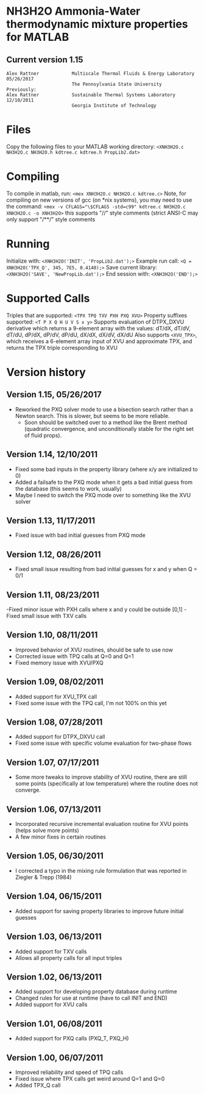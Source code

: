 # NH3H2O                 Ammonia-Water thermodynamic mixture properties for MATLAB
## Current version         1.15
    Alex Rattner            Multiscale Thermal Fluids & Energy Laboratory   05/26/2017
                            The Pennsylvania State University                                                    
    Previously:
    Alex Rattner            Sustainable Thermal Systems Laboratory          12/10/2011
                            Georgia Institute of Technology


# Files
Copy the following files to your MATLAB working directory:
`<XNH3H2O.c NH3H2O.c NH3H2O.h kdtree.c kdtree.h PropLib2.dat>`

# Compiling
To compile in matlab, run: `<mex XNH3H2O.c NH3H2O.c kdtree.c>`
Note, for compiling on new versions of gcc (on *nix systems), you may need to use the command:
`<mex -v CFLAGS="\$CFLAGS -std=c99" kdtree.c NH3H2O.c XNH3H2O.c -o XNH3H2O>`
this supports "//" style comments (strict ANSI-C may only support "/**/" style comments

# Running
Initialize with:  `<XNH3H2O('INIT', 'PropLib2.dat');>`
Example run call: `<Q = XNH3H2O('TPX_Q', 345, 7E5, 0.4140);>`
Save current library: `<XNH3H2O('SAVE', 'NewPropLib.dat');>`
End session with: `<XNH3H2O('END');>`

# Supported Calls
Triples that are supported:  `<TPX TPQ TXV PXH PXQ XVU>`
Property suffixes supported: `<T P X Q H U V S x y>`
Supports evaluation of DTPX_DXVU derivative which returns a 9-element array with the values: dT/dX, dT/dV, dT/dU, dP/dX, dP/dV, dP/dU, dX/dX, dX/dV, dX/dU
Also supports `<XVU_TPX>`, which receives a 6-element array input of XVU and approximate TPX, and returns the TPX triple corresponding to XVU


# Version history
## Version 1.15, 05/26/2017
* Reworked the PXQ solver mode to use a bisection search rather than a Newton search. This is slower, but seems to be more reliable.
    * Soon should be switched over to a method like the Brent method (quadratic convergence, and unconditionally stable for the right set of fluid props).


## Version 1.14,	12/10/2011
* Fixed some bad inputs in the property library (where x/y are initialized to 0)
* Added a failsafe to the PXQ mode when it gets a bad initial guess from the database (this seems to work, usually)
* Maybe I need to switch the PXQ mode over to something like the XVU solver

## Version 1.13, 11/17/2011
* Fixed issue with bad initial guesses from PXQ mode

## Version 1.12, 08/26/2011
* Fixed small issue resulting from bad initial guesses for x and y when Q = 0/1

## Version 1.11, 08/23/2011
-Fixed minor issue with PXH calls where x and y could be outside [0,1]
-Fixed small issue with TXV calls

## Version 1.10, 08/11/2011
* Improved behavior of XVU routines, should be safe to use now
* Corrected issue with TPQ calls at Q=0 and Q=1
* Fixed memory issue with XVU/PXQ

## Version 1.09, 08/02/2011
* Added support for XVU_TPX call
* Fixed some issue with the TPQ call, I'm not 100% on this yet

## Version 1.08, 07/28/2011
* Added support for DTPX_DXVU call
* Fixed some issue with specific volume evaluation for two-phase flows

## Version 1.07, 07/17/2011
* Some more tweaks to improve stability of XVU routine, there are still some points (specifically at low temperature) where the routine does not converge.

## Version 1.06, 07/13/2011
* Incorporated recursive incremental evaluation routine for XVU points (helps solve more points)
* A few minor fixes in certain routines

## Version 1.05, 06/30/2011
* I corrected a typo in the mixing rule formulation that was reported in Ziegler & Trepp (1984)

## Version 1.04, 06/15/2011
* Added support for saving property libraries to improve future initial guesses

## Version 1.03, 06/13/2011
* Added support for TXV calls
* Allows all property calls for all input triples

## Version 1.02, 06/13/2011
* Added support for developing property database during runtime
* Changed rules for use at runtime (have to call INIT and END)
* Added support for XVU calls

## Version 1.01, 06/08/2011
* Added support for PXQ calls (PXQ_T, PXQ_H)

## Version 1.00, 06/07/2011
* Improved reliability and speed of TPQ calls
* Fixed issue where TPX calls get weird around Q=1 and Q=0
* Added TPX_Q call
